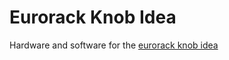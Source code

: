 # Eurorack Knob Idea
Hardware and software for the [eurorack knob idea](https://mitxela.com/projects/euroknob)

